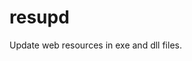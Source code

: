 <!--
Copyright Glen Knowles 2018.
Distributed under the Boost Software License, Version 1.0.
-->

# resupd
Update web resources in exe and dll files.
